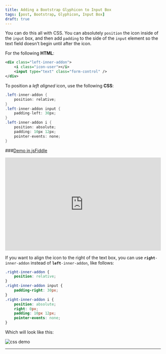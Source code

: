 ```yaml
---
title: Adding a Bootstrap Glyphicon to Input Box
tags: [post, Bootstrap, Glyphicon, Input Box]
draft: true
---
```


You can do this all with CSS.  You can absolutely `position` the icon inside of the `input` box, and then add `padding` to the side of the `input` element so the text field doesn't begin until after the icon.

For the following **HTML**:


```xml
<div class="left-inner-addon">
    <i class="icon-user"></i>
    <input type="text" class="form-control" />
</div>
```

To position a *left aligned* icon, use the following **CSS**:

```cs
.left-inner-addon {
    position: relative;
}
.left-inner-addon input {
    padding-left: 30px;    
}
.left-inner-addon i {
    position: absolute;
    padding: 10px 12px;
    pointer-events: none;
}
```

###[Demo in jsFiddle][cssFiddle]

<iframe width="100%" height="300" src="http://jsfiddle.net/KyleMit/cyCFS/embedded/result,html,css,resources/" allowfullscreen="allowfullscreen" frameborder="0"></iframe>

If you want to align the icon to the right of the text box, you can use <code><b>right</b>-inner-addon</code> instead of <code><b>left</b>-inner-addon</code>, like follows:

```css
.right-inner-addon {
    position: relative;
}
.right-inner-addon input {
    padding-right: 30px;    
}
.right-inner-addon i {
    position: absolute;
    right: 0px;
    padding: 10px 12px;
    pointer-events: none;
}
```

Which will look like this:

![css demo][css demo]

-------

[cssFiddle]: http://jsfiddle.net/KyleMit/cyCFS/
[css demo]: https://i.imgur.com/pZKKOKQ.png
